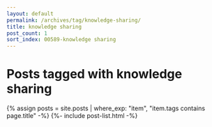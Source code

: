 ```yaml
---
layout: default
permalink: /archives/tag/knowledge-sharing/
title: knowledge sharing
post_count: 1
sort_index: 00589-knowledge sharing
---
```

<h1 class="page-heading">Posts tagged with knowledge sharing</h1>
{% assign posts = site.posts | where_exp: "item", "item.tags contains page.title" -%}
{%- include post-list.html -%}

